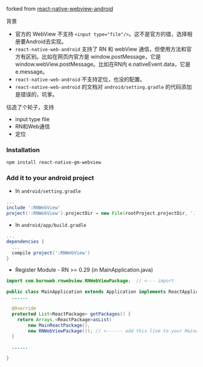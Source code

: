 forked from [react-native-webview-android](https://github.com/lucasferreira/react-native-webview-android)

背景
- 官方的 WebView 不支持 `<input type="file"/>`。这不是官方的错，选择相册要Android去实现。
- `react-native-web-android` 支持了 RN 和 webView 通信，但使用方法和官方有区别。比如在网页内官方是 window.postMessage，它是 window.webView.postMessage。比如在RN内 e.nativeEvent.data，它是 e.message。
- `react-native-web-android` 不支持定位，也没的配置。
- `react-native-web-android` 的文档对 `android/setting.gradle` 的代码添加是错误的，坑爹。

估造了个轮子，支持
- input type file
- RN和Web通信
- 定位

### Installation

```bash
npm install react-native-gm-webview
```

### Add it to your android project

* In `android/setting.gradle`

```gradle
...
include ':RNWebView'
project(':RNWebView').projectDir = new File(rootProject.projectDir, '../node_modules/react-native-gm-webview/android')
```

* In `android/app/build.gradle`

```gradle
...
dependencies {
  ...
  compile project(':RNWebView')
}
```

* Register Module - RN >= 0.29 (in MainApplication.java)

```java
import com.burnweb.rnwebview.RNWebViewPackage;  // <--- import

public class MainApplication extends Application implements ReactApplication {
  ......

  @Override
  protected List<ReactPackage> getPackages() {
    return Arrays.<ReactPackage>asList(
        new MainReactPackage(),
        new RNWebViewPackage()); // <------ add this line to your MainApplication class
  }

  ......

}
```
